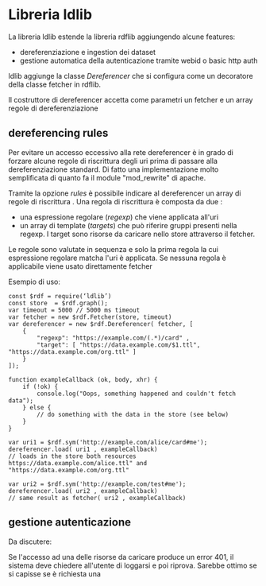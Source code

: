 Libreria ldlib
=====================

La libreria ldlib estende la libreria rdflib aggiungendo alcune features:

- dereferenziazione e  ingestion dei dataset 
- gestione automatica della autenticazione tramite webid o basic http auth

ldlib aggiunge la classe *Dereferencer* che si configura come un decoratore della classe fetcher in rdflib.

Il costruttore di dereferencer accetta come parametri un fetcher e un array regole di dereferenziazione


## dereferencing rules

Per evitare un accesso eccessivo alla rete dereferencer è in grado di forzare alcune regole di riscrittura degli uri prima di passare alla dereferenziazione standard. Di fatto una implementazione molto semplificata di quanto fa il module "mod_rewrite" di apache.

Tramite la opzione *rules* è possibile indicare al dereferencer un array di regole di riscrittura .  Una regola di riscrittura è composta da due :

- una espressione regolare (*regexp*) che viene applicata all'uri
- un array di template (*targets*) che può riferire gruppi presenti nella regexp. I target sono risorse
da caricare nello store attraverso il fetcher.

Le regole sono valutate in sequenza e solo la prima regola la cui espressione regolare matcha l'uri è applicata. Se nessuna regola è applicabile viene usato direttamente fetcher


Esempio di uso:

```
const $rdf = require(‘ldlib’)
const store  = $rdf.graph();
var timeout = 5000 // 5000 ms timeout
var fetcher = new $rdf.Fetcher(store, timeout)
var dereferencer = new $rdf.Dereferencer( fetcher, [
	{
		"regexp": "https://example.com/(.*)/card" ,
		"target": [ "https://data.example.com/$1.ttl", "https://data.example.com/org.ttl" ]
	}
]);

function exampleCallback (ok, body, xhr) {
    if (!ok) {
        console.log("Oops, something happened and couldn't fetch data");
    } else {
        // do something with the data in the store (see below)
    }
} 

var uri1 = $rdf.sym('http://example.com/alice/card#me');
dereferencer.load( uri1 , exampleCallback)
// loads in the store both resources https://data.example.com/alice.ttl" and  "https://data.example.com/org.ttl"

var uri2 = $rdf.sym('http://example.com/test#me');
dereferencer.load( uri2 , exampleCallback)
// same result as fetcher( uri2 , exampleCallback)

```


## gestione autenticazione


Da discutere:


Se l'accesso ad una delle risorse da caricare produce un error 401, il sistema deve 
chiedere all'utente di loggarsi e poi riprova. Sarebbe ottimo se si capisse se è richiesta
una